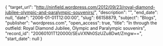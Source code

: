 {
  "target_url": "http://ninfield.wordpress.com/2012/09/23/royal-diamond-jubilee-olympic-and-paralympic-souvenirs/", 
  "description": "", 
  "end_date": null, 
  "date": "2006-01-01T12:00:00", 
  "slug": 66158879, 
  "subject": "Blogs", 
  "publisher": "wordpress.com", 
  "open_access": true, 
  "title": "In through the outfield: Royal Diamond Jubilee, Olympic and Paralympic souvenirs", 
  "record_id": "20060101T120000/SEuVXNh0SzUZu8Dwt/Zmgw==", 
  "start_date": null
}


